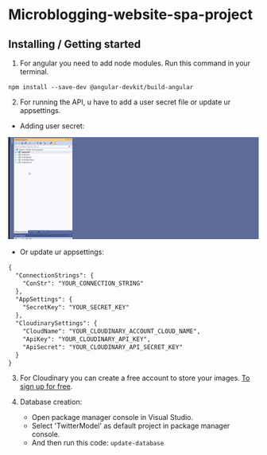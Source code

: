 # Microblogging-website-spa-project

## Installing / Getting started

1. For angular you need to add node modules. Run this command in your terminal.

```
npm install --save-dev @angular-devkit/build-angular
```

2. For running the API, u have to add a user secret file or update ur appsettings.

- Adding user secret:

![](/gifs/user_secret_adding.gif)

- Or update ur appsettings:

```
{
  "ConnectionStrings": {
    "ConStr": "YOUR_CONNECTION_STRING"
  },
  "AppSettings": {
    "SecretKey": "YOUR_SECRET_KEY"
  },
  "CloudinarySettings": {
    "CloudName": "YOUR_CLOUDINARY_ACCOUNT_CLOUD_NAME",
    "ApiKey": "YOUR_CLOUDINARY_API_KEY",
    "ApiSecret": "YOUR_CLOUDINARY_API_SECRET_KEY"
  }
}
```

3. For Cloudinary you can create a free account to store your images. [To sign up for free](https://cloudinary.com/users/register/free).


4. Database creation:
    - Open package manager console in Visual Studio.
    - Select 'TwitterModel' as default project in package manager console.
    - And then run this code: ``` update-database ```